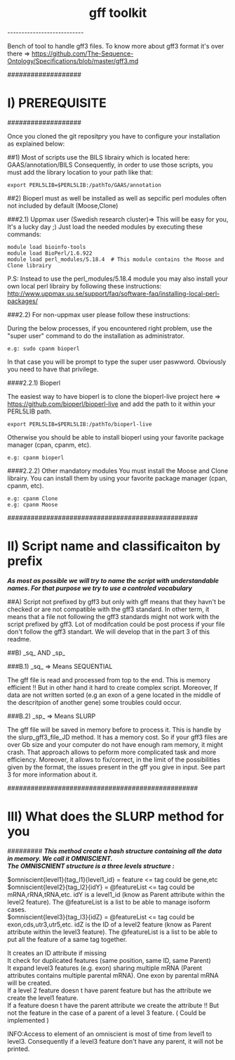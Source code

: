 <h1 align="center">gff toolkit</h1>
---------------------------

Bench of tool to handle gff3 files.
To know more about gff3 format it's over there => https://github.com/The-Sequence-Ontology/Specifications/blob/master/gff3.md

###################
# I) PREREQUISITE #
###################

Once you cloned the git repositpry you have to configure your installation as explained below:

##1) Most of scripts use the BILS librairy which is located here: GAAS/annotation/BILS
Consequently, in order to use those scripts, you must add the library location to your path like that:

	export PERL5LIB=$PERL5LIB:/pathTo/GAAS/annotation

##2) Bioperl must as well be installed as well as sepcific perl modules often not included by default (Moose,Clone)

###2.1) Uppmax user (Swedish research cluster)=> This will be easy for you, It's a lucky day ;)
Just load the needed modules by executing these commands:<br>

	module load bioinfo-tools 
	module load BioPerl/1.6.922 
	module load perl_modules/5.18.4  # This module contains the Moose and Clone librairy

P.S: Instead to use the perl_modules/5.18.4 module you may also install your own local perl librairy by following these instructions: http://www.uppmax.uu.se/support/faq/software-faq/installing-local-perl-packages/  <br>

###2.2) For non-uppmax user please follow these instructions:

During the below processes, if you encountered right problem, use the "super user" command to do the installation as administrator.

	e.g: sudo cpanm bioperl 
	
In that case you will be prompt to type the super user paswword. Obviously you need to have that privilege.

####2.2.1) Bioperl

The easiest way to have bioperl is to clone the bioperl-live project here => https://github.com/bioperl/bioperl-live
and add the path to it within your PERL5LIB path.

	export PERL5LIB=$PERL5LIB:/pathTo/bioperl-live 

Otherwise you should be able to install bioperl using your favorite package manager (cpan, cpanm, etc).

	e.g: cpanm bioperl

####2.2.2) Other mandatory modules
You must install the Moose and Clone librairy.
You can install them by using your  favorite package manager (cpan, cpanm, etc).

	e.g: cpanm Clone
	e.g: cpanm Moose


#################################################
# II) Script name and classificaiton by prefix   #
					
_**As most as possible we will try to name the script with understandable names.
For that purpose we try to use a controled vocabulary**_

##A) Script not prefixed by gff3 but only with gff means that they havn't be checked or are not compatible with the gff3 standard. In other term, it means that a file not following the gff3 standards might not work with the script prefixed by gff3. Lot of modifcation could be post process if your file don't follow the gff3 standart. We will develop that in the part 3 of this readme.


##B) \_sq\_ AND \_sp\_

###B.1) \_sq\_ => Means SEQUENTIAL

The gff file is read and processed from top to the end. This is memory efficient !! 
But in other hand it hard to create complex script. Moreover, If data are not written sorted (e.g an exon of a gene located in the middle of the descritpion of another gene) some troubles could occur.

###B.2) \_sp\_ => Means SLURP

The gff file will be saved in memory before to process it. This is handle by the slurp_gff3_file_JD method. It has a memory cost. So if your gff3 files are over Gb size and your computer do not have enough ram memory, it might crash. 
That approach allows to peform more complicated task and more efficiency. Moreover, it allows to fix/correct, in the limit of the possibilities given by the format, the issues present in the gff you give in input. See part 3 for more information about it.


#################################################
# III) What does the SLURP method for you
#########
**_This method create a hash structure containing all the data in memory. We call it OMNISCIENT.<br>
The OMNISCNIENT structure is a three levels structure :_**

$omniscient{level1}{tag_l1}{level1_id} = feature <= tag could be gene,etc<br>
$omniscient{level2}{tag_l2}{idY} = @featureList <= tag could be mRNA,rRNA,tRNA,etc. idY is a level1_id (know as Parent attribute within the level2 feature). The @featureList is a list to be able to manage isoform cases.<br>
$omniscient{level3}{tag_l3}{idZ} =  @featureList <= tag could be exon,cds,utr3,utr5,etc. idZ is the ID of a level2 feature (know as Parent attribute within the level3 feature). The @featureList is a list to be able to put all the feature of a same tag together.<br>


It creates an ID attribute if missing <br>
It check for duplicated features (same position, same ID, same Parent)<br>
It expand level3 features (e.g. exon) sharing multiple mRNA (Parent attributes contains multiple parental mRNA). One exon by parental mRNA will be created.<br>
If a level 2 feature  doesn t have parent feature but has the attribute we create the level1 feature.<br>
If a feature  doesn t have the parent attribute we create the attribute !! But not the feature in the case of a parent of a level 3 feature. ( Could be implemented )<br>

INFO:Access to element of an omniscient is most of time from level1 to level3. Consequently if a level3 feature don't have any parent,  it will not be printed.<br>
